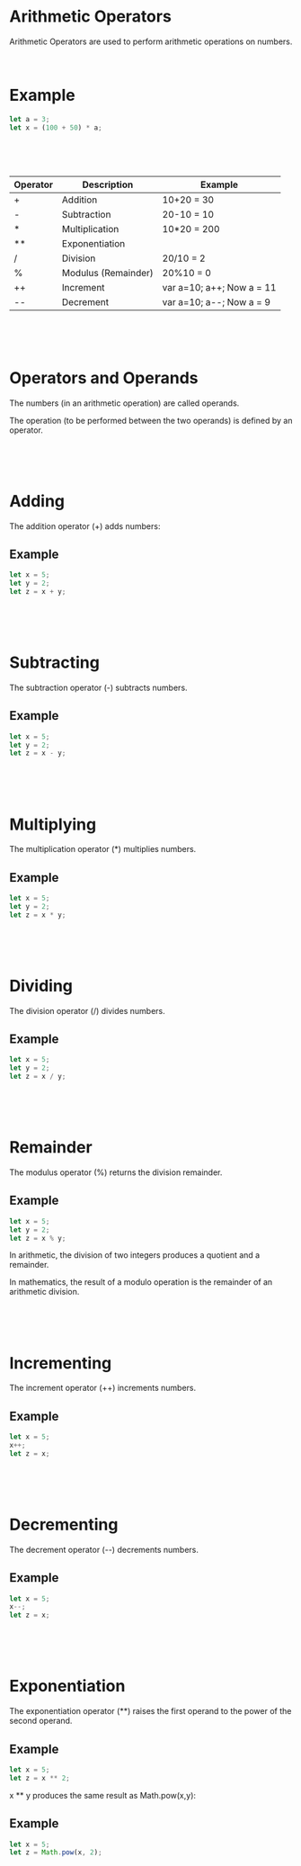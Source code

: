 # Arithmetic Operators

Arithmetic Operators are used to perform arithmetic operations on numbers.

&nbsp;

# Example

```js
let a = 3;
let x = (100 + 50) * a;
```

&nbsp;

&nbsp;

| Operator | Description         | Example                   |
| -------- | ------------------- | ------------------------- |
| +        | Addition            | 10+20 = 30                |
| -        | Subtraction         | 20-10 = 10                |
| \*       | Multiplication      | 10\*20 = 200              |
| \*\*     | Exponentiation      |
| /        | Division            | 20/10 = 2                 |
| %        | Modulus (Remainder) | 20%10 = 0                 |
| ++       | Increment           | var a=10; a++; Now a = 11 |
| --       | Decrement           | var a=10; a--; Now a = 9  |

&nbsp;

&nbsp;

# Operators and Operands

The numbers (in an arithmetic operation) are called operands.

The operation (to be performed between the two operands) is defined by an operator.

&nbsp;

&nbsp;

# Adding

The addition operator (+) adds numbers:

## Example

```js
let x = 5;
let y = 2;
let z = x + y;
```

&nbsp;

&nbsp;

# Subtracting

The subtraction operator (-) subtracts numbers.

## Example

```js
let x = 5;
let y = 2;
let z = x - y;
```

&nbsp;

&nbsp;

# Multiplying

The multiplication operator (\*) multiplies numbers.

## Example

```js
let x = 5;
let y = 2;
let z = x * y;
```

&nbsp;

&nbsp;

# Dividing

The division operator (/) divides numbers.

## Example

```js
let x = 5;
let y = 2;
let z = x / y;
```

&nbsp;

&nbsp;

# Remainder

The modulus operator (%) returns the division remainder.

## Example

```js
let x = 5;
let y = 2;
let z = x % y;
```

In arithmetic, the division of two integers produces a quotient and a remainder.

In mathematics, the result of a modulo operation is the remainder of an arithmetic division.

&nbsp;

&nbsp;

# Incrementing

The increment operator (++) increments numbers.

## Example

```js
let x = 5;
x++;
let z = x;
```

&nbsp;

&nbsp;

# Decrementing

The decrement operator (--) decrements numbers.

## Example

```js
let x = 5;
x--;
let z = x;
```

&nbsp;

&nbsp;

# Exponentiation

The exponentiation operator (\*\*) raises the first operand to the power of the second operand.

## Example

```js
let x = 5;
let z = x ** 2;
```

x \*\* y produces the same result as Math.pow(x,y):

## Example

```js
let x = 5;
let z = Math.pow(x, 2);
```

